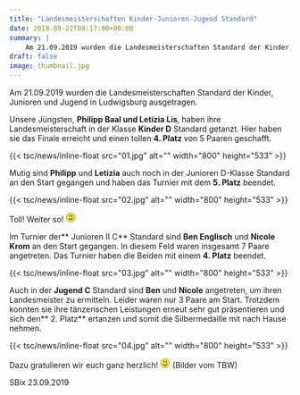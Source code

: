 ```yaml
---
title: "Landesmeisterschaften Kinder-Junioren-Jugend Standard"
date: 2019-09-22T08:17:00+00:00
summary: |
    Am 21.09.2019 wurden die Landesmeisterschaften Standard der Kinder, Junioren und Jugend in Ludwigsburg ausgetragen.
draft: false
image: thumbnail.jpg
---
```


Am 21.09.2019 wurden die Landesmeisterschaften Standard der Kinder, Junioren und Jugend in Ludwigsburg ausgetragen.

Unsere Jüngsten, **Philipp Baal **und** Letizia Lis**, haben ihre Landesmeisterschaft in der Klasse **Kinder D** Standard getanzt. Hier haben sie das Finale erreicht und einen tollen    **4. Platz** von 5 Paaren geschafft.

{{< tsc/news/inline-float src="01.jpg" alt="" width="800" height="533" >}}

Mutig sind **Philipp** und **Letizia** auch noch in der Junioren D-Klasse Standard an den Start gegangen und haben das Turnier mit dem **5. Platz** beendet.

{{< tsc/news/inline-float src="02.jpg" alt="" width="800" height="533" >}}

Toll! Weiter so! ![](smiley-smile.gif)

Im Turnier der** Junioren II C** Standard sind **Ben Englisch** und **Nicole Krom** an den Start gegangen. In diesem Feld waren insgesamt 7 Paare angetreten. Das Turnier haben die Beiden mit einem **4. Platz** beendet.

{{< tsc/news/inline-float src="03.jpg" alt="" width="800" height="533" >}}

Auch in der **Jugend C** Standard sind **Ben** und **Nicole** angetreten, um ihren Landesmeister zu ermitteln. Leider waren nur 3 Paare am Start. Trotzdem konnten sie ihre tänzerischen Leistungen erneut sehr gut präsentieren und sich den** 2. Platz** ertanzen und somit die Silbermedaille mit nach Hause nehmen.

{{< tsc/news/inline-float src="04.jpg" alt="" width="800" height="533" >}}

Dazu gratulieren wir euch ganz herzlich! ![](smiley-smile.gif)       (Bilder vom TBW)

  
SBix   23.09.2019



